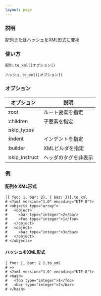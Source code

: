 ```yaml
---
layout: page
---
```

### 説明
配列またはハッシュをXML形式に変換

### 使い方
    配列.to_xml([オプション])

    ハッシュ.to_xml([オプション])

### オプション

オプション          | 説明
---------------|---------
:root          | ルート要素を指定
:children      | 子要素を指定
:skip_types    |
:indent        | インデントを指定
:builder       | XMLビルダを指定
:skip_instruct | ヘッダのタグを非表示

### 例
#### 配列をXML形式
    [{ foo: 1, bar: 2}, { baz: 3}].to_xml
    # <?xml version="1.0" encoding="UTF-8"?>
    # <objects type="array">
    #   <object>
    #     <bar type="integer">2</bar>
    #     <foo type="integer">1</foo>
    #   </object>
    #   <object>
    #     <baz type="integer">3</baz>
    #   </object>
    # </objects>

#### ハッシュをXML形式
    { foo: 1, bar: 2 }.to_xml
    # =>
    # <?xml version="1.0" encoding="UTF-8"?>
    # <hash>
    #   <foo type="integer">1</foo>
    #   <bar type="integer">2</bar>
    # </hash>